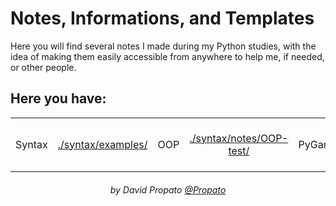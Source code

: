# Notes, Informations, and Templates

Here you will find several notes I made during my Python studies, with the idea of making them easily accessible from anywhere to help me, if needed, or other people.

## Here you have:

<table align="center">
    <tr>
        <td align="center">
            Syntax
        </td>
        <td align="center">
            <a href="./syntax/examples/">./syntax/examples/</a>
        </td>
        <td align="center">
            OOP
        </td>
        <td align="center">
            <a href="./syntax/notes/OOP-test/">./syntax/notes/OOP-test/</a>
        </td>
        <td align="center">
            PyGames
        </td>
        <td align="center">
            <a href="./syntax/examples/advanced/pygames/">./syntax/examples/advanced/pygames/</a>
        </td>
        <td align="center">
            Analyze xlsx and email automation
        </td>
        <td align="center">
            <a href="./report-project/">./report-project/</a>
        </td>
        <td align="center">
            Task automation
        </td>
        <td align="center">
            <a href="./intensivao-hashtag/task-automation/">./intensivao-hashtag/task-automation/</a>
        </td>
    <tr>
<table>

<h6 align="center">by David Propato <a href="https://github.com/Propato">@Propato</a> </h6>